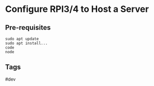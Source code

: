 # Configure RPI3/4 to Host a Server

## Pre-requisites
`sudo apt update`  
`sudo apt install...`  
`code`  
`node`  


## Tags
#dev
